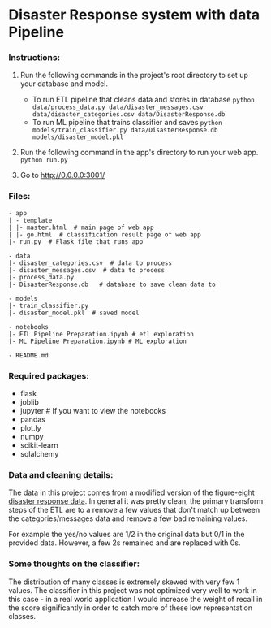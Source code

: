 # Disaster Response system with data Pipeline

### Instructions:
1. Run the following commands in the project's root directory to set up your database and model.

    - To run ETL pipeline that cleans data and stores in database
        `python data/process_data.py data/disaster_messages.csv data/disaster_categories.csv data/DisasterResponse.db`
    - To run ML pipeline that trains classifier and saves
        `python models/train_classifier.py data/DisasterResponse.db models/disaster_model.pkl`

2. Run the following command in the app's directory to run your web app.
    `python run.py`

3. Go to http://0.0.0.0:3001/

### Files:
```
- app
| - template
| |- master.html  # main page of web app
| |- go.html  # classification result page of web app
|- run.py  # Flask file that runs app

- data
|- disaster_categories.csv  # data to process
|- disaster_messages.csv  # data to process
|- process_data.py
|- DisasterResponse.db   # database to save clean data to

- models
|- train_classifier.py
|- disaster_model.pkl  # saved model

- notebooks
|- ETL Pipeline Preparation.ipynb # etl exploration
|- ML Pipeline Preparation.ipynb # ML exploration

- README.md
```

### Required packages:

- flask
- joblib
- jupyter # If you want to view the notebooks
- pandas
- plot.ly
- numpy
- scikit-learn
- sqlalchemy


### Data and cleaning details:

The data in this project comes from a modified version of the figure-eight [disaster response data](https://www.figure-eight.com/dataset/combined-disaster-response-data/). In general it was pretty clean, the primary transform steps of the ETL are to a remove a few values that don't match up between the categories/messages data and remove a few bad remaining values.

For example the yes/no values are 1/2 in the original data but 0/1 in the provided data. However, a few 2s remained and are replaced with 0s.


### Some thoughts on the classifier:

The distribution of many classes is extremely skewed with very few 1 values. The classifier in this project was not optimized very well to work in this case - in a real world application I would increase the weight of recall in the score significantly in order to catch more of these low representation classes.

